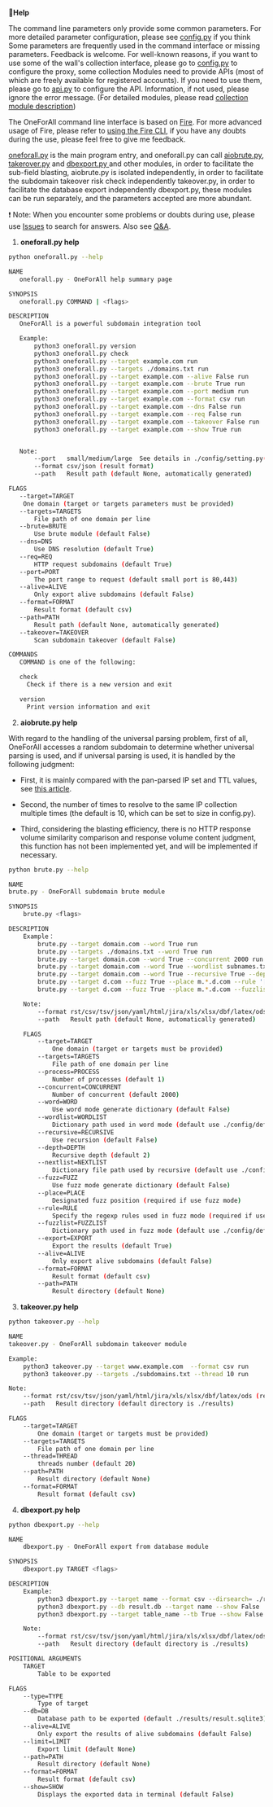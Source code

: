 **🤔Help**

The command line parameters only provide some common parameters. For more detailed parameter configuration, please see [config.py](https://github.com/shmilylty/OneForAll/tree/master/oneforall/config/setting.py) if you think Some parameters are frequently used in the command interface or missing parameters. Feedback is welcome. For well-known reasons, if you want to use some of the wall's collection interface, please go to [config.py](https://github.com/shmilylty/OneForAll/tree/master/oneforall/config/setting.py) to configure the proxy, some collection Modules need to provide APIs (most of which are freely available for registered accounts). If you need to use them, please go to [api.py](https://github.com/shmilylty/OneForAll/tree/master/oneforall/config/api.py) to configure the API. Information, if not used, please ignore the error message. (For detailed modules, please read [collection module description](https://github.com/shmilylty/OneForAll/tree/master/docs/collection_modules.md))

The OneForAll command line interface is based on [Fire](https://github.com/google/python-fire/). For more advanced usage of Fire, please refer to [using the Fire CLI](https://github.com/google/Python-fire/blob/master/docs/using-cli.md), if you have any doubts during the use, please feel free to give me feedback.

[oneforall.py](https://github.com/shmilylty/OneForAll/tree/master/oneforall/oneforall.py) is the main program entry, and oneforall.py can call [aiobrute.py](https://github.com/shmilylty/OneForAll/tree/master/oneforall/aiobrute.py), [takerover.py](https://github.com/shmilylty/OneForAll/tree/master/oneforall/takerover.py) and [dbexport.py ](https://github.com/shmilylty/OneForAll/tree/master/oneforall/dbexport.py) and other modules, in order to facilitate the sub-field blasting, aiobrute.py is isolated independently, in order to facilitate the subdomain takeover risk check independently takeover.py, in order to facilitate the database export independently dbexport.py, these modules can be run separately, and the parameters accepted are more abundant.

❗ Note: When you encounter some problems or doubts during use, please use [Issues](https://github.com/shmilylty/OneForAll/issues) to search for answers. Also see [Q&A](https://github.com/shmilylty/OneForAll/tree/master/docs/Q&A.md).

1. **oneforall.py help**

```bash
python oneforall.py --help
```
```bash
NAME
   oneforall.py - OneForAll help summary page

SYNOPSIS
   oneforall.py COMMAND | <flags>

DESCRIPTION
   OneForAll is a powerful subdomain integration tool

   Example:
       python3 oneforall.py version
       python3 oneforall.py check
       python3 oneforall.py --target example.com run
       python3 oneforall.py --targets ./domains.txt run
       python3 oneforall.py --target example.com --alive False run
       python3 oneforall.py --target example.com --brute True run
       python3 oneforall.py --target example.com --port medium run
       python3 oneforall.py --target example.com --format csv run
       python3 oneforall.py --target example.com --dns False run
       python3 oneforall.py --target example.com --req False run
       python3 oneforall.py --target example.com --takeover False run
       python3 oneforall.py --target example.com --show True run


   Note:
       --port   small/medium/large  See details in ./config/setting.py(default small)
       --format csv/json (result format)
       --path   Result path (default None, automatically generated)

FLAGS
   --target=TARGET
    One domain (target or targets parameters must be provided)
   --targets=TARGETS
       File path of one domain per line
   --brute=BRUTE
       Use brute module (default False)
   --dns=DNS
       Use DNS resolution (default True)
   --req=REQ
       HTTP request subdomains (default True)
   --port=PORT
       The port range to request (default small port is 80,443)
   --alive=ALIVE
       Only export alive subdomains (default False)
   --format=FORMAT
       Result format (default csv)
   --path=PATH
       Result path (default None, automatically generated)
   --takeover=TAKEOVER
       Scan subdomain takeover (default False)

COMMANDS
   COMMAND is one of the following:

   check
     Check if there is a new version and exit

   version
     Print version information and exit
```
   
2. **aiobrute.py help**

With regard to the handling of the universal parsing problem, first of all, OneForAll accesses a random subdomain to determine whether universal parsing is used, and if universal parsing is used, it is handled by the following judgment: 
- First, it is mainly compared with the pan-parsed IP set and TTL values, see [this article](http://sh3ll.me/archives/201704041222.txt).

- Second, the number of times to resolve to the same IP collection multiple times (the default is 10, which can be set to size in config.py).

- Third, considering the blasting efficiency, there is no HTTP response volume similarity comparison and response volume content judgment,  this function has not been implemented yet, and will be implemented if necessary.


```bash
python brute.py --help
```

```bash
NAME
brute.py - OneForAll subdomain brute module

SYNOPSIS
    brute.py <flags>

DESCRIPTION
    Example：
        brute.py --target domain.com --word True run
        brute.py --targets ./domains.txt --word True run
        brute.py --target domain.com --word True --concurrent 2000 run
        brute.py --target domain.com --word True --wordlist subnames.txt run
        brute.py --target domain.com --word True --recursive True --depth 2 run
        brute.py --target d.com --fuzz True --place m.*.d.com --rule '[a-z]' run
        brute.py --target d.com --fuzz True --place m.*.d.com --fuzzlist subnames.txt run

    Note:
        --format rst/csv/tsv/json/yaml/html/jira/xls/xlsx/dbf/latex/ods (result format)
        --path   Result path (default None, automatically generated)

    FLAGS
        --target=TARGET
            One domain (target or targets must be provided)
        --targets=TARGETS
            File path of one domain per line
        --process=PROCESS
            Number of processes (default 1)
        --concurrent=CONCURRENT
            Number of concurrent (default 2000)
        --word=WORD
            Use word mode generate dictionary (default False)
        --wordlist=WORDLIST
            Dictionary path used in word mode (default use ./config/default.py)
        --recursive=RECURSIVE
            Use recursion (default False)
        --depth=DEPTH
            Recursive depth (default 2)
        --nextlist=NEXTLIST
            Dictionary file path used by recursive (default use ./config/default.py)
        --fuzz=FUZZ
            Use fuzz mode generate dictionary (default False)
        --place=PLACE
            Designated fuzz position (required if use fuzz mode)
        --rule=RULE
            Specify the regexp rules used in fuzz mode (required if use fuzz mode)
        --fuzzlist=FUZZLIST
            Dictionary path used in fuzz mode (default use ./config/default.py)
        --export=EXPORT
            Export the results (default True)
        --alive=ALIVE
            Only export alive subdomains (default False)
        --format=FORMAT
            Result format (default csv)
        --path=PATH
            Result directory (default None)
```

3. **takeover.py help**

```bash
python takeover.py --help
```

```bash
NAME
takeover.py - OneForAll subdomain takeover module                                                                                                                                 SYNOPSIS                                                                                       takeover.py <flags>                                                                                                                                                               DESCRIPTION

Example:
    python3 takeover.py --target www.example.com  --format csv run
    python3 takeover.py --targets ./subdomains.txt --thread 10 run

Note:
    --format rst/csv/tsv/json/yaml/html/jira/xls/xlsx/dbf/latex/ods (result format)
    --path   Result directory (default directory is ./results)

FLAGS
    --target=TARGET
        One domain (target or targets must be provided)
    --targets=TARGETS
        File path of one domain per line
    --thread=THREAD
        threads number (default 20)
    --path=PATH
        Result directory (default None)
    --format=FORMAT
        Result format (default csv)
```

4. **dbexport.py help**

```bash
python dbexport.py --help
```

```bash
NAME
    dbexport.py - OneForAll export from database module

SYNOPSIS
    dbexport.py TARGET <flags>

DESCRIPTION
    Example:
        python3 dbexport.py --target name --format csv --dirsearch= ./result.csv
        python3 dbexport.py --db result.db --target name --show False
        python3 dbexport.py --target table_name --tb True --show False

    Note:
        --format rst/csv/tsv/json/yaml/html/jira/xls/xlsx/dbf/latex/ods (result format)
        --path   Result directory (default directory is ./results)

POSITIONAL ARGUMENTS
    TARGET
        Table to be exported

FLAGS
    --type=TYPE
        Type of target
    --db=DB
        Database path to be exported (default ./results/result.sqlite3)
    --alive=ALIVE
        Only export the results of alive subdomains (default False)
    --limit=LIMIT
        Export limit (default None)
    --path=PATH
        Result directory (default None)
    --format=FORMAT
        Result format (default csv)
    --show=SHOW
        Displays the exported data in terminal (default False)
```
